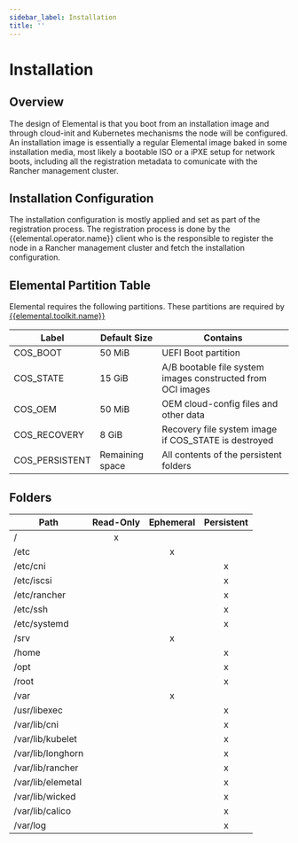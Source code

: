 ```yaml
---
sidebar_label: Installation
title: ''
---
```


# Installation

## Overview

The design of Elemental is that you boot from an installation image and through cloud-init and Kubernetes mechanisms
the node will be configured. An installation image is essentially a regular Elemental image baked in some installation media,
most likely a bootable ISO or a iPXE setup for network boots, including all the registration metadata to
comunicate with the Rancher management cluster.

## Installation Configuration

The installation configuration is mostly applied and set as part of the registration process.
The registration process is done by the {{elemental.operator.name}} client who is the responsible to register
the node in a Rancher management cluster and fetch the installation configuration.

## Elemental Partition Table

Elemental requires the following partitions.  These partitions are required by [{{elemental.toolkit.name}}]({{elemental.toolkit.url}})

| Label          | Default Size    | Contains                                                    |
|----------------|-----------------|-------------------------------------------------------------|
| COS_BOOT       | 50 MiB          | UEFI Boot partition                                         |
| COS_STATE      | 15 GiB          | A/B bootable file system images constructed from OCI images |
| COS_OEM        | 50 MiB          | OEM cloud-config files and other data                       |
| COS_RECOVERY   | 8 GiB           | Recovery file system image if COS_STATE is destroyed        |
| COS_PERSISTENT | Remaining space | All contents of the persistent folders                      |

## Folders

| Path              | Read-Only | Ephemeral | Persistent |
|-------------------|:---------:|:---------:|:----------:|
| /                 |     x     |           |            |
| /etc              |           |     x     |            |
| /etc/cni          |           |           |     x      |
| /etc/iscsi        |           |           |     x      |
| /etc/rancher      |           |           |     x      |
| /etc/ssh          |           |           |     x      |
| /etc/systemd      |           |           |     x      |
| /srv              |           |     x     |            |
| /home             |           |           |     x      |
| /opt              |           |           |     x      |
| /root             |           |           |     x      |
| /var              |           |     x     |            |
| /usr/libexec      |           |           |     x      |
| /var/lib/cni      |           |           |     x      |
| /var/lib/kubelet  |           |           |     x      |
| /var/lib/longhorn |           |           |     x      |
| /var/lib/rancher  |           |           |     x      |
| /var/lib/elemetal |           |           |     x      |
| /var/lib/wicked   |           |           |     x      |
| /var/lib/calico   |           |           |     x      |
| /var/log          |           |           |     x      |
